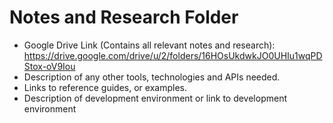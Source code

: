 # Notes and Research Folder

- Google Drive Link (Contains all relevant notes and research): https://drive.google.com/drive/u/2/folders/16HOsUkdwkJO0UHIu1wqPDStox-oV9Iou
- Description of any other tools, technologies and APIs needed.  
- Links to reference guides, or examples.
- Description of development environment or link to development environment


